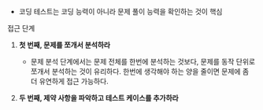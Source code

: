 
- 코딩 테스트는 코딩 능력이 아니라 문제 풀이 능력을 확인하는 것이 핵심

접근 단계
1. **첫 번째, 문제를 쪼개서 분석하라**
	- 문제 분석 단계에서는 문제 전체를 한번에 분석하는 것보다, 문제를 동작 단위로 쪼개서 분석하는 것이 유리하다. 한번에 생각해야 하는 양을 줄이면 문제에 좀 더 유연하게 접근 가능하다.

2. **두 번째, 제약 사항을 파악하고 테스트 케이스를 추가하라**